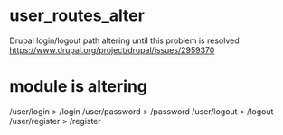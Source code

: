 # user_routes_alter
Drupal login/logout path altering until this problem is resolved https://www.drupal.org/project/drupal/issues/2959370

# module is altering
/user/login > /login
/user/password > /password
/user/logout > /logout
/user/register > /register
